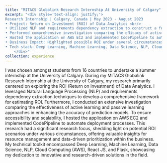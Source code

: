 ```yaml
---
title: "MITACS Globalink Research Internship At University of Calgary"
excerpt: "<div style='text-align: justify;'>
Research Internship | Calgary, Canada | May 2023 - August 2023 
• Project: Return on Investment (ROI) of Data Analytics <br/>
• Utilized NLP and requirements dependency extraction to construct a full framework to estimate ROI
• Performed comprehensive investigation comparing the eﬀicacy of active learning and passive learning approaches in improving the accuracy of prediction models. <br/>
• Hosted the application on AWS EC2 and implemented CodePipeline to automate the deployment procedure. <br/>
• Business Impact: Highlighted possible ROI under several circumstances, potentially helping the business to manage resources and prioritise data-driven plans. <br/>
• Tech stack: Deep Learning, Machine Learning, Data Science, NLP, Cloud Computing (AWS), React JS, Flask <br/>
    </div>"
collection: experience
---
```


I was chosen amongst students from 16 countries to undertake a summer internship at the University of Calgary.
During my MITACS Globalink Research Internship at the University of Calgary, my research primarily centered on exploring the ROI (Return on Investment) of Data Analytics. I leveraged Natural Language Processing (NLP) and requirements dependency extraction techniques to develop a comprehensive framework for estimating ROI. Furthermore, I conducted an extensive investigation comparing the effectiveness of active learning and passive learning approaches in enhancing the accuracy of prediction models. To ensure accessibility and scalability, I hosted the application on AWS EC2 and implemented CodePipeline to automate deployment processes. This research had a significant research focus, shedding light on potential ROI scenarios under various circumstances, offering valuable insights for resource management and data-driven prioritization within the business. My technical toolkit encompassed Deep Learning, Machine Learning, Data Science, NLP, Cloud Computing (AWS), React JS, and Flask, showcasing my dedication to innovative and research-driven solutions in the field.

